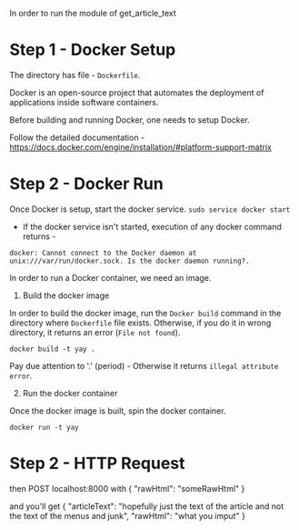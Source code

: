 In order to run the module of get_article_text
# Step 1 - Docker Setup
The directory has file - `Dockerfile`. 

Docker is an open-source project that automates the deployment of applications inside software containers. 

Before building and running Docker, one needs to setup Docker.

Follow the detailed documentation - https://docs.docker.com/engine/installation/#platform-support-matrix

# Step 2 - Docker Run

Once Docker is setup, start the docker service.
`sudo service docker start`
+ If the docker service isn't started, execution of any docker command returns - 
```
docker: Cannot connect to the Docker daemon at unix:///var/run/docker.sock. Is the docker daemon running?.
```

In order to run a Docker container, we need an image.
1. Build the docker image

In order to build the docker image, run the `Docker build` command in the directory where `Dockerfile` file exists. Otherwise, if you do it in wrong directory, it returns an error (`File not found`).

`docker build -t yay .`

Pay due attention to '.' (period) - Otherwise it returns `illegal attribute error`.

2. Run the docker container

Once the docker image is built, spin the docker container.

`docker run -t yay`

# Step 2 - HTTP Request
then POST localhost:8000 with 
{
    "rawHtml": "someRawHtml"
}

and you'll get
{
    "articleText": "hopefully just the text of the article and not the text of the menus and junk",
    "rawHtml": "what you imput"
}
